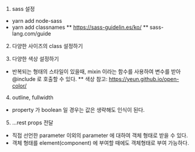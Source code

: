 1. sass 설정
- yarn add node-sass
- yarn add classnames
** https://sass-guidelin.es/ko/
** sass-lang.com/guide

2. 다양한 사이즈의 class 설정하기

3. 다양한 색상 설정하기
- 반복되는 형태의 스타일이 있을때, mixin 이라는 함수를 사용하여 변수를 받아 @include 로 호출할 수 있다.
** 색상 참고: https://yeun.github.io/open-color/

4. outline, fullwidth
- property 가 boolean 일 경우는 값은 생략해도 인식이 된다.

5. ...rest props 전달
- 직접 선언한 parameter 이외의 parameter 에 대하여 객체 형태로 받을 수 있다.
- 객체 형태를 element(component) 에 부여할 때에도 객체형태로 부여 가능하다.
